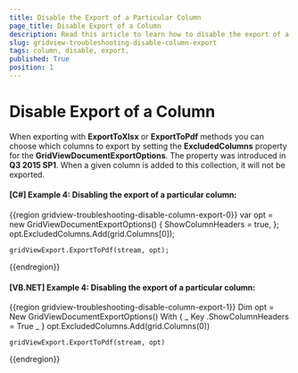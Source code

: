 ```yaml
---
title: Disable the Export of a Particular Column
page_title: Disable Export of a Column
description: Read this article to learn how to disable the export of a particular column within RadGridView - Telerik's {{ site.framework_name }} DataGrid.
slug: gridview-troubleshooting-disable-column-export
tags: column, disable, export,
published: True
position: 1
---
```


# Disable Export of a Column 

When exporting with __ExportToXlsx__ or __ExportToPdf__ methods you can choose which columns to export by setting the __ExcludedColumns__ property for the __GridViewDocumentExportOptions__. The property was introduced in __Q3 2015 SP1__. When a given column is added to this collection, it will not be exported.

#### __[C#] Example 4: Disabling the export of a particular column:__
{{region gridview-troubleshooting-disable-column-export-0}}
	var opt = new GridViewDocumentExportOptions()
	{
    	ShowColumnHeaders = true,
	};
	opt.ExcludedColumns.Add(grid.Columns[0]);

	gridViewExport.ExportToPdf(stream, opt);
{{endregion}}

#### __[VB.NET] Example 4: Disabling the export of a particular column:__
{{region gridview-troubleshooting-disable-column-export-1}}
	Dim opt = New GridViewDocumentExportOptions() With { _
		Key .ShowColumnHeaders = True _
	}
	opt.ExcludedColumns.Add(grid.Columns(0))
	
	gridViewExport.ExportToPdf(stream, opt)
{{endregion}}
